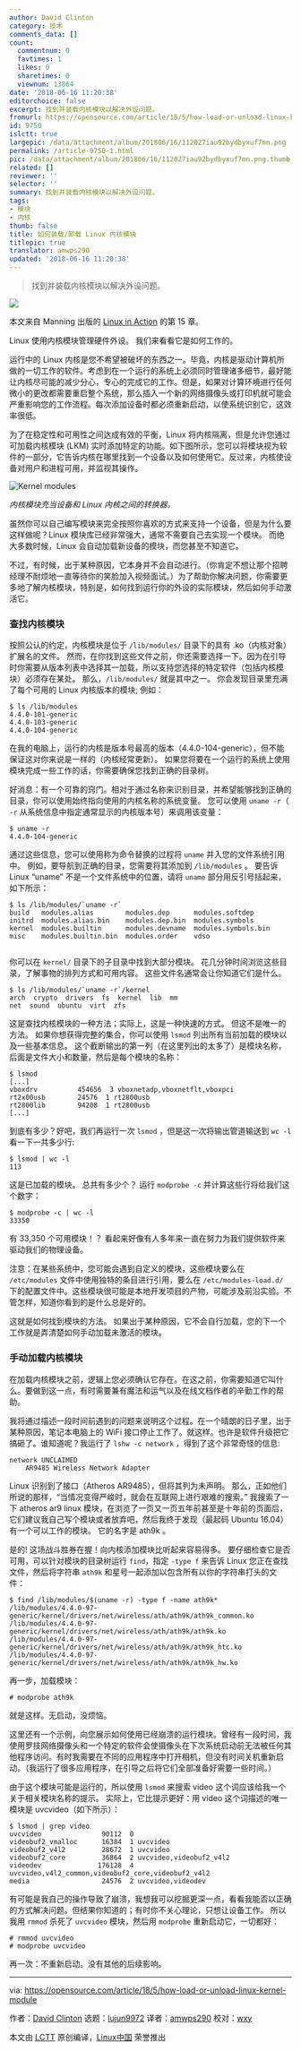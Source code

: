 ```yaml
---
author: David Clinton
category: 技术
comments_data: []
count:
  commentnum: 0
  favtimes: 1
  likes: 0
  sharetimes: 0
  viewnum: 13864
date: '2018-06-16 11:20:38'
editorchoice: false
excerpt: 找到并装载内核模块以解决外设问题。
fromurl: https://opensource.com/article/18/5/how-load-or-unload-linux-kernel-module
id: 9750
islctt: true
largepic: /data/attachment/album/201806/16/112027iau92bydbyxuf7mn.png
permalink: /article-9750-1.html
pic: /data/attachment/album/201806/16/112027iau92bydbyxuf7mn.png.thumb.jpg
related: []
reviewer: ''
selector: ''
summary: 找到并装载内核模块以解决外设问题。
tags:
- 模块
- 内核
thumb: false
title: 如何装载/卸载 Linux 内核模块
titlepic: true
translator: amwps290
updated: '2018-06-16 11:20:38'
---
```



> 
> 找到并装载内核模块以解决外设问题。
> 
> 
> 


![](/data/attachment/album/201806/16/112027iau92bydbyxuf7mn.png)


本文来自 Manning 出版的 [Linux in Action](https://www.manning.com/books/linux-in-action?a_aid=bootstrap-it&amp;a_bid=4ca15fc9&amp;chan=opensource) 的第 15 章。


Linux 使用内核模块管理硬件外设。 我们来看看它是如何工作的。


运行中的 Linux 内核是您不希望被破坏的东西之一。毕竟，内核是驱动计算机所做的一切工作的软件。考虑到在一个运行的系统上必须同时管理诸多细节，最好能让内核尽可能的减少分心，专心的完成它的工作。但是，如果对计算环境进行任何微小的更改都需要重启整个系统，那么插入一个新的网络摄像头或打印机就可能会严重影响您的工作流程。每次添加设备时都必须重新启动，以使系统识别它，这效率很低。


为了在稳定性和可用性之间达成有效的平衡，Linux 将内核隔离，但是允许您通过可加载内核模块 (LKM) 实时添加特定的功能。如下图所示，您可以将模块视为软件的一部分，它告诉内核在哪里找到一个设备以及如何使用它。反过来，内核使设备对用户和进程可用，并监视其操作。


![Kernel modules](/data/attachment/album/201806/16/112041o02hso1bs2h2177z.png "Kernel modules")


*内核模块充当设备和 Linux 内核之间的转换器。*


虽然你可以自己编写模块来完全按照你喜欢的方式来支持一个设备，但是为什么要这样做呢？Linux 模块库已经非常强大，通常不需要自己去实现一个模块。 而绝大多数时候，Linux 会自动加载新设备的模块，而您甚至不知道它。


不过，有时候，出于某种原因，它本身并不会自动进行。（你肯定不想让那个招聘经理不耐烦地一直等待你的笑脸加入视频面试。）为了帮助你解决问题，你需要更多地了解内核模块，特别是，如何找到运行你的外设的实际模块，然后如何手动激活它。


### 查找内核模块


按照公认的约定，内核模块是位于 `/lib/modules/` 目录下的具有 .ko（内核对象）扩展名的文件。 然而，在你找到这些文件之前，你还需要选择一下。因为在引导时你需要从版本列表中选择其一加载，所以支持您选择的特定软件（包括内核模块）必须存在某处。 那么，`/lib/modules/` 就是其中之一。 你会发现目录里充满了每个可用的 Linux 内核版本的模块; 例如：



```
$ ls /lib/modules
4.4.0-101-generic
4.4.0-103-generic
4.4.0-104-generic

```

在我的电脑上，运行的内核是版本号最高的版本（4.4.0-104-generic），但不能保证这对你来说是一样的（内核经常更新）。 如果您将要在一个运行的系统上使用模块完成一些工作的话，你需要确保您找到正确的目录树。


好消息：有一个可靠的窍门。相对于通过名称来识别目录，并希望能够找到正确的目录，你可以使用始终指向使用的内核名称的系统变量。 您可以使用 `uname -r`（ `-r` 从系统信息中指定通常显示的内核版本号）来调用该变量：



```
$ uname -r
4.4.0-104-generic

```

通过这些信息，您可以使用称为命令替换的过程将 `uname` 并入您的文件系统引用中。 例如，要导航到正确的目录，您需要将其添加到 `/lib/modules` 。 要告诉 Linux “uname” 不是一个文件系统中的位置，请将 `uname` 部分用反引号括起来，如下所示：



```
$ ls /lib/modules/`uname -r`
build   modules.alias        modules.dep      modules.softdep
initrd  modules.alias.bin    modules.dep.bin  modules.symbols
kernel  modules.builtin      modules.devname  modules.symbols.bin
misc    modules.builtin.bin  modules.order    vdso


```

你可以在 `kernel/` 目录下的子目录中找到大部分模块。 花几分钟时间浏览这些目录，了解事物的排列方式和可用内容。 这些文件名通常会让你知道它们是什么。



```
$ ls /lib/modules/`uname -r`/kernel
arch  crypto  drivers  fs  kernel  lib  mm 
net  sound  ubuntu  virt  zfs

```

这是查找内核模块的一种方法；实际上，这是一种快速的方式。 但这不是唯一的方法。 如果你想获得完整的集合，你可以使用 `lsmod` 列出所有当前加载的模块以及一些基本信息。 这个截断输出的第一列（在这里列出的太多了）是模块名称，后面是文件大小和数量，然后是每个模块的名称：



```
$ lsmod
[...]
vboxdrv          454656  3 vboxnetadp,vboxnetflt,vboxpci
rt2x00usb        24576  1 rt2800usb
rt2800lib        94208  1 rt2800usb
[...]

```

到底有多少？好吧，我们再运行一次 `lsmod` ，但是这一次将输出管道输送到 `wc -l` 看一下一共多少行:



```
$ lsmod | wc -l
113

```

这是已加载的模块。 总共有多少个？ 运行 `modprobe -c` 并计算这些行将给我们这个数字：



```
$ modprobe -c | wc -l
33350

```

有 33,350 个可用模块！？ 看起来好像有人多年来一直在努力为我们提供软件来驱动我们的物理设备。


注意：在某些系统中，您可能会遇到自定义的模块，这些模块要么在 `/etc/modules` 文件中使用独特的条目进行引用，要么在 `/etc/modules-load.d/` 下的配置文件中。这些模块很可能是本地开发项目的产物，可能涉及前沿实验。不管怎样，知道你看到的是什么总是好的。


这就是如何找到模块的方法。 如果出于某种原因，它不会自行加载，您的下一个工作就是弄清楚如何手动加载未激活的模块。


### 手动加载内核模块


在加载内核模块之前，逻辑上您必须确认它存在。在这之前，你需要知道它叫什么。要做到这一点，有时需要兼有魔法和运气以及在线文档作者的辛勤工作的帮助。


我将通过描述一段时间前遇到的问题来说明这个过程。在一个晴朗的日子里，出于某种原因，笔记本电脑上的 WiFi 接口停止工作了。就这样。也许是软件升级把它搞砸了。谁知道呢？我运行了 `lshw -c network` ，得到了这个非常奇怪的信息:



```
network UNCLAIMED
    AR9485 Wireless Network Adapter

```

Linux 识别到了接口（Atheros AR9485），但将其列为未声明。 那么，正如他们所说的那样，“当情况变得严峻时，就会在互联网上进行艰难的搜索。” 我搜索了一下 atheros ar9 linux 模块，在浏览了一页又一页五年前甚至是十年前的页面后，它们建议我自己写个模块或者放弃吧，然后我终于发现（最起码 Ubuntu 16.04）有一个可以工作的模块。 它的名字是 ath9k 。


是的! 这场战斗胜券在握！向内核添加模块比听起来容易得多。 要仔细检查它是否可用，可以针对模块的目录树运行 `find`，指定 `-type f` 来告诉 Linux 您正在查找文件，然后将字符串 `ath9k` 和星号一起添加以包含所有以你的字符串打头的文件：



```
$ find /lib/modules/$(uname -r) -type f -name ath9k*
/lib/modules/4.4.0-97-generic/kernel/drivers/net/wireless/ath/ath9k/ath9k_common.ko
/lib/modules/4.4.0-97-generic/kernel/drivers/net/wireless/ath/ath9k/ath9k.ko
/lib/modules/4.4.0-97-generic/kernel/drivers/net/wireless/ath/ath9k/ath9k_htc.ko
/lib/modules/4.4.0-97-generic/kernel/drivers/net/wireless/ath/ath9k/ath9k_hw.ko

```

再一步，加载模块：



```
# modprobe ath9k

```

就是这样。无启动，没烦恼。


这里还有一个示例，向您展示如何使用已经崩溃的运行模块。曾经有一段时间，我使用罗技网络摄像头和一个特定的软件会使摄像头在下次系统启动前无法被任何其他程序访问。有时我需要在不同的应用程序中打开相机，但没有时间关机重新启动。（我运行了很多应用程序，在引导之后将它们全部准备好需要一些时间。）


由于这个模块可能是运行的，所以使用 `lsmod` 来搜索 video 这个词应该给我一个关于相关模块名称的提示。 实际上，它比提示更好：用 video 这个词描述的唯一模块是 uvcvideo（如下所示）：



```
$ lsmod | grep video
uvcvideo               90112  0
videobuf2_vmalloc      16384  1 uvcvideo
videobuf2_v4l2         28672  1 uvcvideo
videobuf2_core         36864  2 uvcvideo,videobuf2_v4l2
videodev              176128  4 uvcvideo,v4l2_common,videobuf2_core,videobuf2_v4l2
media                  24576  2 uvcvideo,videodev

```

有可能是我自己的操作导致了崩溃，我想我可以挖掘更深一点，看看我能否以正确的方式解决问题。但结果你知道的；有时你不关心理论，只想让设备工作。 所以我用 `rmmod` 杀死了 `uvcvideo` 模块，然后用 `modprobe` 重新启动它，一切都好：



```
# rmmod uvcvideo
# modprobe uvcvideo

```

再一次：不重新启动。没有其他的后续影响。




---


via: <https://opensource.com/article/18/5/how-load-or-unload-linux-kernel-module>


作者：[David Clinton](https://opensource.com/users/dbclinton) 选题：[lujun9972](https://github.com/lujun9972) 译者：[amwps290](https://github.com/amwps290) 校对：[wxy](https://github.com/wxy)


本文由 [LCTT](https://github.com/LCTT/TranslateProject) 原创编译，[Linux中国](https://linux.cn/) 荣誉推出